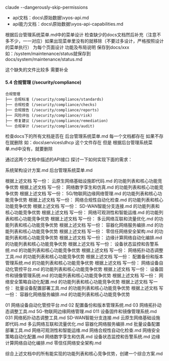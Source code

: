 claude --dangerously-skip-permissions



- api文档：docs\原始数据\vyos-api.md
- api能力文档：docs\原始数据\vyos-api-capabilities.md

根据后台管理系统菜单.md中的菜单设计 检查缺少的docs文档然后补充（注意不多不少，一一对应）如果出现菜单里没有的就移除（不要过多设计，严格按照设计的菜单执行） 为每个页面设计 功能及布局说明 保存到docs/xxx 
如：/system/maintenance/status就保存到 docs/system/maintenance/status.md 

这个缺失的文件比较多 需要补全

#### 5.4 合规管理 (/security/compliance)
```
合规管理
├── 合规标准 (/security/compliance/standards)
├── 合规检查 (/security/compliance/checks)
├── 合规报告 (/security/compliance/reports)
├── 风险评估 (/security/compliance/risk)
├── 修复建议 (/security/compliance/remediation)
└── 合规审计 (/security/compliance/audit)
```



检查docs下的所有文档是否在 后台管理系统菜单.md 每一个文档都存在 如果不存在就删除
如：docs\services\dhcp 这个文件存在 但是 根据后台管理系统菜单.md中没有，就要删除

通过这两个文档中描述的API接口 探讨一下如何实现下面的需求：

系统架构设计方案.md
后台管理系统菜单.md

根据上述文档 写一份： 云原生网络基础设施即代码.md 的功能列表和核心功能竞争优势
根据上述文档 写一份： 网络数字孪生和仿真.md 的功能列表和核心功能竞争优势
根据上述文档 写一份： 5G/物联网边缘网络管理.md 的功能列表和核心功能竞争优势
根据上述文档 写一份： 网络合规性自动化检查.md 的功能列表和核心功能竞争优势
根据上述文档 写一份： SD-WAN智能分支连接.md 的功能列表和核心功能竞争优势
根据上述文档 写一份： 网络可观测性和智能运维.md 的功能列表和核心功能竞争优势
根据上述文档 写一份： 多云网络互联和流量优化.md 的功能列表和核心功能竞争优势
根据上述文档 写一份： 容器化网络服务编排.md 的功能列表和核心功能竞争优势
根据上述文档 写一份： 零信任网络安全架构.md 的功能列表和核心功能竞争优势
根据上述文档 写一份： 边缘计算网络自动化编排.md 的功能列表和核心功能竞争优势
根据上述文档 写一份： 设备状态监控和告警系统.md 的功能列表和核心功能竞争优势
根据上述文档 写一份： 网络拓扑动态调整工具.md 的功能列表和核心功能竞争优势
根据上述文档 写一份： 配置备份和版本管理系统.md 的功能列表和核心功能竞争优势
根据上述文档 写一份： 网络设备自动化管控平台.md 的功能列表和核心功能竞争优势
根据上述文档 写一份： 设备固件和镜像管理系统.md 的功能列表和核心功能竞争优势
根据上述文档 写一份： 网络安全策略自动化配置.md 的功能列表和核心功能竞争优势
根据上述文档 写一份： 批量设备配置部署工具.md 的功能列表和核心功能竞争优势
根据上述文档 写一份： 容器化网络服务编排.md 的功能列表和核心功能竞争优势



01 网络设备自动化管控平台.md
02 配置备份和版本管理系统.md
03 网络拓扑动态调整工具.md
5G-物联网边缘网络管理.md
011 设备固件和镜像管理系统.md
031 网络拓扑动态调整工具.md
SD-WAN智能分支连接.md
云原生网络基础设施即代码.md
多云网络互联和流量优化.md
容器化网络服务编排.md
批量设备配置部署工具.md
网络可观测性和智能运维.md
网络合规性自动化检查.md
网络安全策略自动化配置.md
网络数字孪生和仿真.md
设备状态监控和告警系统.md
边缘计算网络自动化编排.md
零信任网络安全架构.md

综合上述文档中的所有能实现的功能列表和核心竞争优势，创建一个综合方案.md